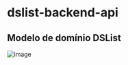 # dslist-backend-api

## Modelo de domínio DSList

![image](https://github.com/gabriel447/dslist-backend-api/assets/54693114/9067bfe0-5dd2-4968-9465-71edf914ab05)

